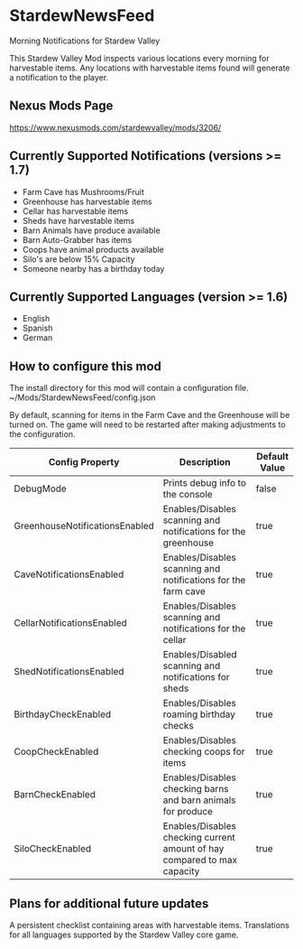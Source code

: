 # StardewNewsFeed
Morning Notifications for Stardew Valley

This Stardew Valley Mod inspects various locations every morning for harvestable items. Any locations with harvestable items found will generate a notification to the player.

## Nexus Mods Page
https://www.nexusmods.com/stardewvalley/mods/3206/

## Currently Supported Notifications (versions >= 1.7)
* Farm Cave has Mushrooms/Fruit
* Greenhouse has harvestable items
* Cellar has harvestable items
* Sheds have harvestable items
* Barn Animals have produce available
* Barn Auto-Grabber has items
* Coops have animal products available
* Silo's are below 15% Capacity
* Someone nearby has a birthday today

## Currently Supported Languages (version >= 1.6)
* English
* Spanish
* German

## How to configure this mod
The install directory for this mod will contain a configuration file. ~/Mods/StardewNewsFeed/config.json

By default, scanning for items in the Farm Cave and the Greenhouse will be turned on. The game will need to be restarted after making adjustments to the configuration.

|Config Property|Description|Default Value|
|-|-|-|
|DebugMode|Prints debug info to the console|false|
|GreenhouseNotificationsEnabled|Enables/Disables scanning and notifications for the greenhouse|true|
|CaveNotificationsEnabled|Enables/Disables scanning and notifications for the farm cave|true|
|CellarNotificationsEnabled|Enables/Disables scanning and notifications for the cellar|true|
|ShedNotificationsEnabled|Enables/Disabled scanning and notifications for sheds|true|
|BirthdayCheckEnabled|Enables/Disables roaming birthday checks|true|
|CoopCheckEnabled|Enables/Disables checking coops for items|true|
|BarnCheckEnabled|Enables/Disables checking barns and barn animals for produce|true|
|SiloCheckEnabled|Enables/Disables checking current amount of hay compared to max capacity|true|

## Plans for additional future updates
A persistent checklist containing areas with harvestable items.
Translations for all languages supported by the Stardew Valley core game.
